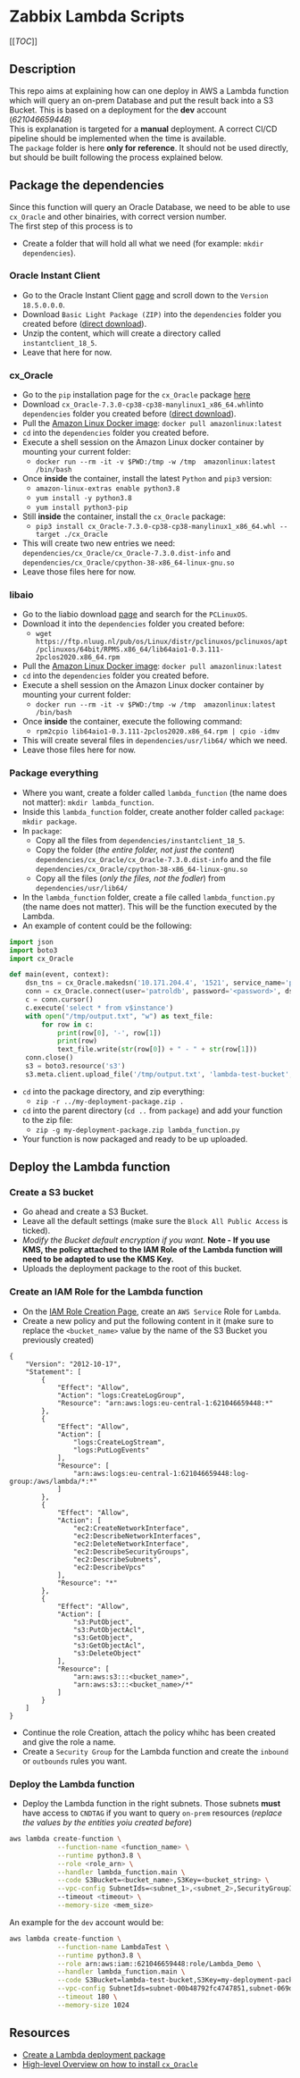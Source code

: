 # Zabbix Lambda Scripts

[[_TOC_]]

## Description
This repo aims at explaining how can one deploy in AWS a Lambda function which will query an on-prem Database and put the result back into a S3 Bucket. This is based on a deployment for the **dev** account (*621046659448*)<br/>
This is explanation is targeted for a **manual** deployment. A correct CI/CD pipeline should be implemented when the time is available. <br/>
The `package` folder is here **only for reference**. It should not be used directly, but should be built following the process explained below.

## Package the dependencies
Since this function will query an Oracle Database, we need to be able to use `cx_Oracle` and other binairies, with correct version number. <br/>
The first step of this process is to
* Create a folder that will hold all what we need (for example: `mkdir dependencies`).

### Oracle Instant Client
- Go to the Oracle Instant Client [page](https://www.oracle.com/database/technologies/instant-client/linux-x86-64-downloads.html) and scroll down to the `Version 18.5.0.0.0`.
- Download `Basic Light Package (ZIP)` into the `dependencies` folder you created before ([direct download](https://download.oracle.com/otn_software/linux/instantclient/185000/instantclient-basiclite-linux.x64-18.5.0.0.0dbru.zip)).
- Unzip the content, which will create a directory called `instantclient_18_5`.
- Leave that here for now.

### cx_Oracle
- Go to the `pip` installation page for the `cx_Oracle` package [here](https://pypi.org/project/cx-Oracle/7.3.0/#files)
- Download `cx_Oracle-7.3.0-cp38-cp38-manylinux1_x86_64.whl`into `dependencies` folder you created before ([direct download](https://files.pythonhosted.org/packages/a3/b1/abcd4b736f568b5a58accbf72dd16754daee059c4556f564f0d1f78e462e/cx_Oracle-7.3.0-cp38-cp38-manylinux1_x86_64.whl)).
- Pull the [Amazon Linux Docker image](https://hub.docker.com/_/amazonlinux): `docker pull amazonlinux:latest`
- `cd` into the `dependencies` folder you created before.
- Execute a shell session on the Amazon Linux docker container by mounting your current folder:
    - `docker run --rm -it -v $PWD:/tmp -w /tmp  amazonlinux:latest /bin/bash`
- Once **inside** the container, install the latest `Python` and `pip3` version:
    - `amazon-linux-extras enable python3.8`
    - `yum install -y python3.8`
    - `yum install python3-pip`
- Still **inside** the container, install the `cx_Oracle` package:
    - `pip3 install cx_Oracle-7.3.0-cp38-cp38-manylinux1_x86_64.whl --target ./cx_Oracle`
- This will create two new entries we need: `dependencies/cx_Oracle/cx_Oracle-7.3.0.dist-info` and `dependencies/cx_Oracle/cpython-38-x86_64-linux-gnu.so`
- Leave those files here for now.

### libaio
- Go to the liabio download [page](https://pkgs.org/download/libaio) and search for the `PCLinuxOS`.
- Download it into the `dependencies` folder you created before:
    - `wget https://ftp.nluug.nl/pub/os/Linux/distr/pclinuxos/pclinuxos/apt/pclinuxos/64bit/RPMS.x86_64/lib64aio1-0.3.111-2pclos2020.x86_64.rpm`
- Pull the [Amazon Linux Docker image](https://hub.docker.com/_/amazonlinux): `docker pull amazonlinux:latest`
- `cd` into the `dependencies` folder you created before.
- Execute a shell session on the Amazon Linux docker container by mounting your current folder:
    - `docker run --rm -it -v $PWD:/tmp -w /tmp  amazonlinux:latest /bin/bash`
- Once **inside** the container, execute the following command:
    - `rpm2cpio lib64aio1-0.3.111-2pclos2020.x86_64.rpm | cpio -idmv`
- This will create several files in `dependencies/usr/lib64/` which we need.
- Leave those files here for now.

### Package everything
- Where you want, create a folder called `lambda_function` (the name does not matter): `mkdir lambda_function`.
- Inside this `lambda_function` folder, create another folder called `package`: `mkdir package`.
- In `package`:
    - Copy all the files from `dependencies/instantclient_18_5`.
    - Copy the folder (*the entire folder, not just the content*) `dependencies/cx_Oracle/cx_Oracle-7.3.0.dist-info` and the file `dependencies/cx_Oracle/cpython-38-x86_64-linux-gnu.so`
    - Copy all the files (*only the files, not the fodler*) from `dependencies/usr/lib64/`
- In the `lambda_function` folder, create a file called `lambda_function.py` (the name does not matter). This will be the function executed by the Lambda.
- An example of content could be the following:
```python
import json
import boto3
import cx_Oracle

def main(event, context):
    dsn_tns = cx_Oracle.makedsn('10.171.204.4', '1521', service_name='pMONDB')
    conn = cx_Oracle.connect(user='patroldb', password='<password>', dsn='(DESCRIPTION=(ADDRESS=(PROTOCOL=TCP)(HOST=10.171.204.4)(PORT=1521))(CONNECT_DATA=(SERVICE_NAME=pMONDB)))' )
    c = conn.cursor()
    c.execute('select * from v$instance')
    with open("/tmp/output.txt", "w") as text_file:
        for row in c:
            print(row[0], '-', row[1])
            print(row)
            text_file.write(str(row[0]) + " - " + str(row[1]))
    conn.close()
    s3 = boto3.resource('s3')
    s3.meta.client.upload_file('/tmp/output.txt', 'lambda-test-bucket', 'results/output.txt')
```
- `cd` into the package directory, and zip everything:
    - `zip -r ../my-deployment-package.zip .`
- `cd` into the parent directory (`cd ..` from `package`) and add your function to the zip file:
    - `zip -g my-deployment-package.zip lambda_function.py`
- Your function is now packaged and ready to be up uploaded.

## Deploy the Lambda function
### Create a S3 bucket
- Go ahead and create a S3 Bucket.
- Leave all the default settings (make sure the `Block All Public Access` is ticked).
- *Modify the Bucket default encryption if you want.* **Note - If you use KMS, the policy attached to the IAM Role of the Lambda function will need to be adapted to use the KMS Key.**
- Uploads the deployment package to the root of this bucket.

### Create an IAM Role for the Lambda function
- On the [IAM Role Creation Page](https://console.aws.amazon.com/iam/home#/roles$new?step=type), create an `AWS Service` Role for `Lambda`.
- Create a new policy and put the following content in it (make sure to replace the `<bucket_name>` value by the name of the S3 Bucket you previously created)
```
{
    "Version": "2012-10-17",
    "Statement": [
        {
            "Effect": "Allow",
            "Action": "logs:CreateLogGroup",
            "Resource": "arn:aws:logs:eu-central-1:621046659448:*"
        },
        {
            "Effect": "Allow",
            "Action": [
                "logs:CreateLogStream",
                "logs:PutLogEvents"
            ],
            "Resource": [
                "arn:aws:logs:eu-central-1:621046659448:log-group:/aws/lambda/*:*"
            ]
        },
        {
            "Effect": "Allow",
            "Action": [
                "ec2:CreateNetworkInterface",
                "ec2:DescribeNetworkInterfaces",
                "ec2:DeleteNetworkInterface",
                "ec2:DescribeSecurityGroups",
                "ec2:DescribeSubnets",
                "ec2:DescribeVpcs"
            ],
            "Resource": "*"
        },
        {
            "Effect": "Allow",
            "Action": [
                "s3:PutObject",
                "s3:PutObjectAcl",
                "s3:GetObject",
                "s3:GetObjectAcl",
                "s3:DeleteObject"
            ],
            "Resource": [
                "arn:aws:s3:::<bucket_name>",
                "arn:aws:s3:::<bucket_name>/*"
            ]
        }
    ]
}
```
- Continue the role Creation, attach the policy whihc has been created and give the role a name.
- Create a `Security Group` for the Lambda function and create the `inbound` or `outbounds` rules you want.

### Deploy the Lambda function
- Deploy the Lambda function in the right subnets. Those subnets **must** have access to `CNDTAG` if you want to query `on-prem` resources (*replace the values by the entities yoiu created before*)
```bash
aws lambda create-function \
            --function-name <function_name> \
            --runtime python3.8 \
            --role <role_arn> \
            --handler lambda_function.main \
            --code S3Bucket=<bucket_name>,S3Key=<bucket_string> \
            --vpc-config SubnetIds=<subnet_1>,<subnet_2>,SecurityGroupIds=<sg_id_1>,<sg_id_2>
            --timeout <timeout> \
            --memory-size <mem_size>
```

An example for the `dev` account would be:
```bash
aws lambda create-function \
            --function-name LambdaTest \
            --runtime python3.8 \
            --role arn:aws:iam::621046659448:role/Lambda_Demo \
            --handler lambda_function.main \
            --code S3Bucket=lambda-test-bucket,S3Key=my-deployment-package.zip \
            --vpc-config SubnetIds=subnet-00b48792fc4747851,subnet-069d83e46d1b6926d,SecurityGroupIds=sg-0e41019941cddeb20 \
            --timeout 180 \
            --memory-size 1024
```


## Resources
- [Create a Lambda deployment package](https://docs.aws.amazon.com/lambda/latest/dg/python-package-create.html)
- [High-level Overview on how to install `cx_Oracle`](https://stackoverflow.com/questions/55053472/accessing-oracle-from-aws-lambda-in-python)

